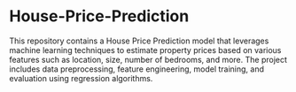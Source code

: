# House-Price-Prediction
This repository contains a House Price Prediction model that leverages machine learning techniques to estimate property prices based on various features such as location, size, number of bedrooms, and more. The project includes data preprocessing, feature engineering, model training, and evaluation using regression algorithms.
